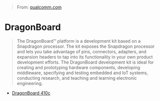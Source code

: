 > From: [qualcomm.com](https://developer.qualcomm.com/hardware/snapdragon-410)

# DragonBoard

> The DragonBoard™ platform is a development kit based on a Snapdragon processor. The kit exposes the Snapdragon processor and lets you take advantage of pins, connectors, adapters, and expansion headers to tap into its functionality in your own product development efforts. The DragonBoard development kit is ideal for creating and prototyping hardware components, developing middleware, specifying and testing embedded and IoT systems, conducting research, and teaching and learning electronic engineering.

* [DragonBoard 410c](https://developer.qualcomm.com/hardware/dragonboard-410c)
